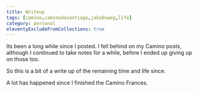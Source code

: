 ```yaml
---
title: Writeup
tags: [camino,caminodesantiago,jakobsweg,life]
category: personal
eleventyExcludeFromCollections: true
---
```

Its been a long while since I posted. I fell behind on my Camino posts, although I continued to take notes for a while, before I ended up giving up on those too.

So this is a bit of a write up of the remaining time and life since.
<!--more-->

A lot has happened since I finished the Camino Frances.
